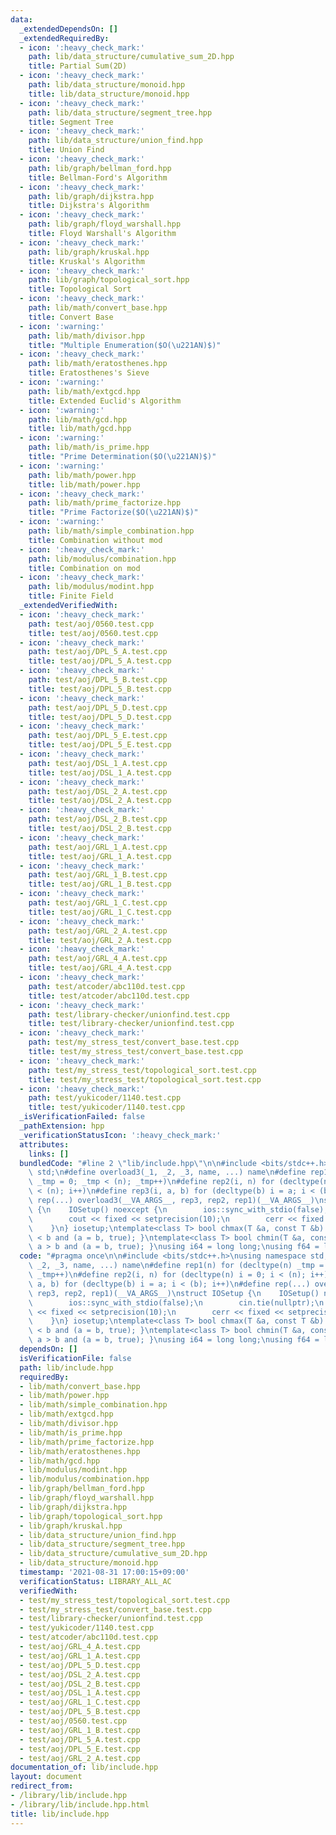 ```yaml
---
data:
  _extendedDependsOn: []
  _extendedRequiredBy:
  - icon: ':heavy_check_mark:'
    path: lib/data_structure/cumulative_sum_2D.hpp
    title: Partial Sum(2D)
  - icon: ':heavy_check_mark:'
    path: lib/data_structure/monoid.hpp
    title: lib/data_structure/monoid.hpp
  - icon: ':heavy_check_mark:'
    path: lib/data_structure/segment_tree.hpp
    title: Segment Tree
  - icon: ':heavy_check_mark:'
    path: lib/data_structure/union_find.hpp
    title: Union Find
  - icon: ':heavy_check_mark:'
    path: lib/graph/bellman_ford.hpp
    title: Bellman-Ford's Algorithm
  - icon: ':heavy_check_mark:'
    path: lib/graph/dijkstra.hpp
    title: Dijkstra's Algorithm
  - icon: ':heavy_check_mark:'
    path: lib/graph/floyd_warshall.hpp
    title: Floyd Warshall's Algorithm
  - icon: ':heavy_check_mark:'
    path: lib/graph/kruskal.hpp
    title: Kruskal's Algorithm
  - icon: ':heavy_check_mark:'
    path: lib/graph/topological_sort.hpp
    title: Topological Sort
  - icon: ':heavy_check_mark:'
    path: lib/math/convert_base.hpp
    title: Convert Base
  - icon: ':warning:'
    path: lib/math/divisor.hpp
    title: "Multiple Enumeration($O(\u221AN)$)"
  - icon: ':heavy_check_mark:'
    path: lib/math/eratosthenes.hpp
    title: Eratosthenes's Sieve
  - icon: ':warning:'
    path: lib/math/extgcd.hpp
    title: Extended Euclid's Algorithm
  - icon: ':warning:'
    path: lib/math/gcd.hpp
    title: lib/math/gcd.hpp
  - icon: ':warning:'
    path: lib/math/is_prime.hpp
    title: "Prime Determination($O(\u221AN)$)"
  - icon: ':warning:'
    path: lib/math/power.hpp
    title: lib/math/power.hpp
  - icon: ':heavy_check_mark:'
    path: lib/math/prime_factorize.hpp
    title: "Prime Factorize($O(\u221AN)$)"
  - icon: ':warning:'
    path: lib/math/simple_combination.hpp
    title: Combination without mod
  - icon: ':heavy_check_mark:'
    path: lib/modulus/combination.hpp
    title: Combination on mod
  - icon: ':heavy_check_mark:'
    path: lib/modulus/modint.hpp
    title: Finite Field
  _extendedVerifiedWith:
  - icon: ':heavy_check_mark:'
    path: test/aoj/0560.test.cpp
    title: test/aoj/0560.test.cpp
  - icon: ':heavy_check_mark:'
    path: test/aoj/DPL_5_A.test.cpp
    title: test/aoj/DPL_5_A.test.cpp
  - icon: ':heavy_check_mark:'
    path: test/aoj/DPL_5_B.test.cpp
    title: test/aoj/DPL_5_B.test.cpp
  - icon: ':heavy_check_mark:'
    path: test/aoj/DPL_5_D.test.cpp
    title: test/aoj/DPL_5_D.test.cpp
  - icon: ':heavy_check_mark:'
    path: test/aoj/DPL_5_E.test.cpp
    title: test/aoj/DPL_5_E.test.cpp
  - icon: ':heavy_check_mark:'
    path: test/aoj/DSL_1_A.test.cpp
    title: test/aoj/DSL_1_A.test.cpp
  - icon: ':heavy_check_mark:'
    path: test/aoj/DSL_2_A.test.cpp
    title: test/aoj/DSL_2_A.test.cpp
  - icon: ':heavy_check_mark:'
    path: test/aoj/DSL_2_B.test.cpp
    title: test/aoj/DSL_2_B.test.cpp
  - icon: ':heavy_check_mark:'
    path: test/aoj/GRL_1_A.test.cpp
    title: test/aoj/GRL_1_A.test.cpp
  - icon: ':heavy_check_mark:'
    path: test/aoj/GRL_1_B.test.cpp
    title: test/aoj/GRL_1_B.test.cpp
  - icon: ':heavy_check_mark:'
    path: test/aoj/GRL_1_C.test.cpp
    title: test/aoj/GRL_1_C.test.cpp
  - icon: ':heavy_check_mark:'
    path: test/aoj/GRL_2_A.test.cpp
    title: test/aoj/GRL_2_A.test.cpp
  - icon: ':heavy_check_mark:'
    path: test/aoj/GRL_4_A.test.cpp
    title: test/aoj/GRL_4_A.test.cpp
  - icon: ':heavy_check_mark:'
    path: test/atcoder/abc110d.test.cpp
    title: test/atcoder/abc110d.test.cpp
  - icon: ':heavy_check_mark:'
    path: test/library-checker/unionfind.test.cpp
    title: test/library-checker/unionfind.test.cpp
  - icon: ':heavy_check_mark:'
    path: test/my_stress_test/convert_base.test.cpp
    title: test/my_stress_test/convert_base.test.cpp
  - icon: ':heavy_check_mark:'
    path: test/my_stress_test/topological_sort.test.cpp
    title: test/my_stress_test/topological_sort.test.cpp
  - icon: ':heavy_check_mark:'
    path: test/yukicoder/1140.test.cpp
    title: test/yukicoder/1140.test.cpp
  _isVerificationFailed: false
  _pathExtension: hpp
  _verificationStatusIcon: ':heavy_check_mark:'
  attributes:
    links: []
  bundledCode: "#line 2 \"lib/include.hpp\"\n\n#include <bits/stdc++.h>\nusing namespace\
    \ std;\n#define overload3(_1, _2, _3, name, ...) name\n#define rep1(n) for (decltype(n)\
    \ _tmp = 0; _tmp < (n); _tmp++)\n#define rep2(i, n) for (decltype(n) i = 0; i\
    \ < (n); i++)\n#define rep3(i, a, b) for (decltype(b) i = a; i < (b); i++)\n#define\
    \ rep(...) overload3(__VA_ARGS__, rep3, rep2, rep1)(__VA_ARGS__)\nstruct IOSetup\
    \ {\n    IOSetup() noexcept {\n        ios::sync_with_stdio(false);\n        cin.tie(nullptr);\n\
    \        cout << fixed << setprecision(10);\n        cerr << fixed << setprecision(10);\n\
    \    }\n} iosetup;\ntemplate<class T> bool chmax(T &a, const T &b) { return a\
    \ < b and (a = b, true); }\ntemplate<class T> bool chmin(T &a, const T &b) { return\
    \ a > b and (a = b, true); }\nusing i64 = long long;\nusing f64 = long double;\n"
  code: "#pragma once\n\n#include <bits/stdc++.h>\nusing namespace std;\n#define overload3(_1,\
    \ _2, _3, name, ...) name\n#define rep1(n) for (decltype(n) _tmp = 0; _tmp < (n);\
    \ _tmp++)\n#define rep2(i, n) for (decltype(n) i = 0; i < (n); i++)\n#define rep3(i,\
    \ a, b) for (decltype(b) i = a; i < (b); i++)\n#define rep(...) overload3(__VA_ARGS__,\
    \ rep3, rep2, rep1)(__VA_ARGS__)\nstruct IOSetup {\n    IOSetup() noexcept {\n\
    \        ios::sync_with_stdio(false);\n        cin.tie(nullptr);\n        cout\
    \ << fixed << setprecision(10);\n        cerr << fixed << setprecision(10);\n\
    \    }\n} iosetup;\ntemplate<class T> bool chmax(T &a, const T &b) { return a\
    \ < b and (a = b, true); }\ntemplate<class T> bool chmin(T &a, const T &b) { return\
    \ a > b and (a = b, true); }\nusing i64 = long long;\nusing f64 = long double;\n"
  dependsOn: []
  isVerificationFile: false
  path: lib/include.hpp
  requiredBy:
  - lib/math/convert_base.hpp
  - lib/math/power.hpp
  - lib/math/simple_combination.hpp
  - lib/math/extgcd.hpp
  - lib/math/divisor.hpp
  - lib/math/is_prime.hpp
  - lib/math/prime_factorize.hpp
  - lib/math/eratosthenes.hpp
  - lib/math/gcd.hpp
  - lib/modulus/modint.hpp
  - lib/modulus/combination.hpp
  - lib/graph/bellman_ford.hpp
  - lib/graph/floyd_warshall.hpp
  - lib/graph/dijkstra.hpp
  - lib/graph/topological_sort.hpp
  - lib/graph/kruskal.hpp
  - lib/data_structure/union_find.hpp
  - lib/data_structure/segment_tree.hpp
  - lib/data_structure/cumulative_sum_2D.hpp
  - lib/data_structure/monoid.hpp
  timestamp: '2021-08-31 17:00:15+09:00'
  verificationStatus: LIBRARY_ALL_AC
  verifiedWith:
  - test/my_stress_test/topological_sort.test.cpp
  - test/my_stress_test/convert_base.test.cpp
  - test/library-checker/unionfind.test.cpp
  - test/yukicoder/1140.test.cpp
  - test/atcoder/abc110d.test.cpp
  - test/aoj/GRL_4_A.test.cpp
  - test/aoj/GRL_1_A.test.cpp
  - test/aoj/DPL_5_D.test.cpp
  - test/aoj/DSL_2_A.test.cpp
  - test/aoj/DSL_2_B.test.cpp
  - test/aoj/DSL_1_A.test.cpp
  - test/aoj/GRL_1_C.test.cpp
  - test/aoj/DPL_5_B.test.cpp
  - test/aoj/0560.test.cpp
  - test/aoj/GRL_1_B.test.cpp
  - test/aoj/DPL_5_A.test.cpp
  - test/aoj/DPL_5_E.test.cpp
  - test/aoj/GRL_2_A.test.cpp
documentation_of: lib/include.hpp
layout: document
redirect_from:
- /library/lib/include.hpp
- /library/lib/include.hpp.html
title: lib/include.hpp
---
```

